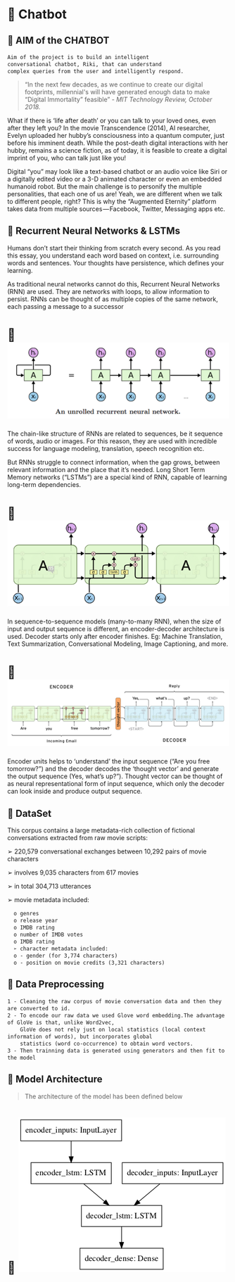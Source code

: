 # &#x1F49C; Chatbot


## &#x1F539; AIM of the CHATBOT
    Aim of the project is to build an intelligent
    conversational chatbot, Riki, that can understand
    complex queries from the user and intelligently respond.
    
> “In the next few decades, as we continue to create our digital footprints, millennial's will have generated enough data to make “Digital Immortality” feasible” - *MIT Technology Review, October 2018.*



What if there is ‘life after death’ or you can talk to your loved ones, even after they left you? In the movie Transcendence
(2014), AI researcher, Evelyn uploaded her hubby’s consciousness into a quantum computer, just before his imminent death. While 
the post-death digital interactions with her hubby, remains a science fiction, as of today, it is feasible to create a digital 
imprint of you, who can talk just like you!

Digital “you” may look like a text-based chatbot or an audio voice like Siri or a digitally edited video or a 3-D animated 
character or even an embedded humanoid robot. But the main challenge is to personify the multiple personalities, that each one 
of us are! Yeah, we are different when we talk to different people, right? This is why the “Augmented Eternity” platform takes 
data from multiple sources — Facebook, Twitter, Messaging apps etc.





## &#x1F539; Recurrent Neural Networks & LSTMs

Humans don’t start their thinking from scratch every second. As you read this essay, you understand each word based on context, 
i.e. surrounding words and sentences. Your thoughts have persistence, which defines your learning.

As traditional neural networks cannot do this, Recurrent Neural Networks (RNN) are used. They are networks with loops, to allow information to persist. RNNs can be thought of as multiple copies of the same network, each passing a message to a successor

# &#x1F49C; ![alt-text](https://github.com/AdroitAnandAI/LSTM-Attention-based-Generative-Chat-bot/blob/master/images/1.png)

The chain-like structure of RNNs are related to sequences, be it sequence of words, audio or images. For this reason, they are used with incredible success for language modeling, translation, speech recognition etc.

But RNNs struggle to connect information, when the gap grows, between relevant information and the place that it’s needed. Long Short Term Memory networks (“LSTMs”) are a special kind of RNN, capable of learning long-term dependencies.

# &#x1F49C; ![alt-text](https://github.com/AdroitAnandAI/LSTM-Attention-based-Generative-Chat-bot/blob/master/images/2.png)

In sequence-to-sequence models (many-to-many RNN), when the size of input and output sequence is different, an encoder-decoder architecture is used. Decoder starts only after encoder finishes. Eg: Machine Translation, Text Summarization, Conversational Modeling, Image Captioning, and more.

# &#x1F49C; ![alt-text](https://github.com/AdroitAnandAI/LSTM-Attention-based-Generative-Chat-bot/blob/master/images/3.png)

Encoder units helps to ‘understand’ the input sequence (“Are you free tomorrow?”) and the decoder decodes the ‘thought vector’ and generate the output sequence (Yes, what’s up?”). Thought vector can be thought of as neural representational form of input sequence, which only the decoder can look inside and produce output sequence.





## &#x1F539; DataSet

This corpus contains a large metadata-rich collection of fictional conversations extracted from
raw movie scripts:

➢ 220,579 conversational exchanges between 10,292 pairs of movie characters

➢ involves 9,035 characters from 617 movies

➢ in total 304,713 utterances

➢ movie metadata included:

      o genres
      o release year
      o IMDB rating
      o number of IMDB votes
      o IMDB rating
      ➢ character metadata included:
      o - gender (for 3,774 characters)
      o - position on movie credits (3,321 characters)
      



## &#x1F539; Data Preprocessing

    1 - Cleaning the raw corpus of movie conversation data and then they are converted to id.
    2 - To encode our raw data we used Glove word embedding.The advantage of GloVe is that, unlike Word2vec,
        GloVe does not rely just on local statistics (local context information of words), but incorporates global
        statistics (word co-occurrence) to obtain word vectors.
    3 - Then trainning data is generated using generators and then fit to the model
    

## &#x1F539; Model Architecture

> The architecture of the model has been defined below

# &#x1F49C; ![alt-text](image.png)

